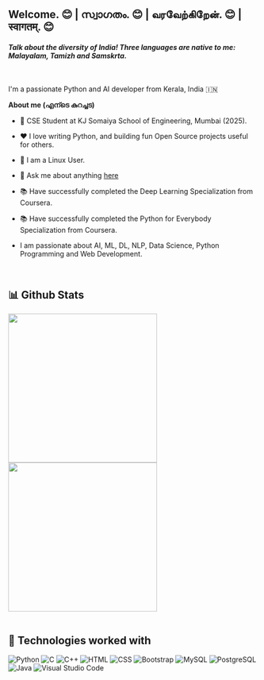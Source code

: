 ## Welcome. 😊 | സ്വാഗതം. 😊 | வரவேற்கிறேன். 😊 | स्वागतम्‌. 😊
#### <em>Talk about the diversity of India! Three languages are native to me: Malayalam, Tamizh and Samskrta. </em>
<br />

I'm a passionate Python and AI developer from Kerala, India 🇮🇳

**About me (എന്ടെ കുറച്ചട)**

- 💼 CSE Student at KJ Somaiya School of Engineering, Mumbai (2025).

- ❤️ I love writing Python, and building fun Open Source projects useful for others.

- 🐧 I am a Linux User.

- 💬 Ask me about anything [here](https://github.com/sushantnair/sushantnair/issues)

- 📚 Have successfully completed the Deep Learning Specialization from Coursera.

- 📚 Have successfully completed the Python for Everybody Specialization from Coursera.

- I am passionate about AI, ML, DL, NLP, Data Science, Python Programming and Web Development.

<br>

## 📊 Github Stats

<span>
<table>
  <!-- <tr><img height="300" src="https://github-readme-stats.vercel.app/api/top-langs/?username=sushantnair&layout=compact&langs_count=8&theme=github_dark&hide=SCSS,GLSL,GAP&border_color=404040" alt="My Github Top Languages" /></tr> -->
  <tr><img height="300" src="https://github-readme-stats.vercel.app/api?username=sushantnair&show=reviews,discussions_started,discussions_answered,prs_merged,prs_merged_percentage&show_icons=true&theme=cobalt" /></tr>
  <tr><img height="300" src="https://api.githubtrends.io/user/svg/sushantnair/langs" /></tr>
  <!-- <tr><img height="300" src="https://api.githubtrends.io/user/svg/sushantnair/repos" /></tr>
  <tr><img height="300" src="https://github-readme-stats.vercel.app/api/top-langs/?username=sushantnair&layout=pie" /></tr> -->

</table>
</span>


## 🧩 Technologies worked with

<p>
<img alt="Python" src="https://img.shields.io/badge/Python-14354C.svg?logo=python&logoColor=white">
<img alt="C" src="https://img.shields.io/badge/JavaScript-F7DF1E.svg?logo=javascript&logoColor=black">
<img alt="C++" src="https://img.shields.io/badge/C%2B%2B-00599C?logo=c%2B%2B&logoColor=white">
<img alt="HTML" src="https://img.shields.io/badge/HTML-E34F26.svg?logo=html5&logoColor=white">
<img alt="CSS" src="https://img.shields.io/badge/CSS-1572B6.svg?logo=css3&logoColor=white">
<img alt="Bootstrap" src="https://img.shields.io/badge/Bootstrap-7952B3.svg?logo=bootstrap&logoColor=white">
<img alt="MySQL" src="https://img.shields.io/badge/MySQL-00000F?logo=mysql&logoColor=white">
<img alt="PostgreSQL" src ="https://img.shields.io/badge/PostgreSQL-316192.svg?logo=postgresql&logoColor=white">
<img alt="Java" src="https://img.shields.io/badge/Java-ED8B00?logo=Java&logoColor=white">
<img alt="Visual Studio Code" src="https://img.shields.io/badge/Visual%20Studio%20Code-0078d7.svg?logo=visual-studio-code&logoColor=white">
</p>
